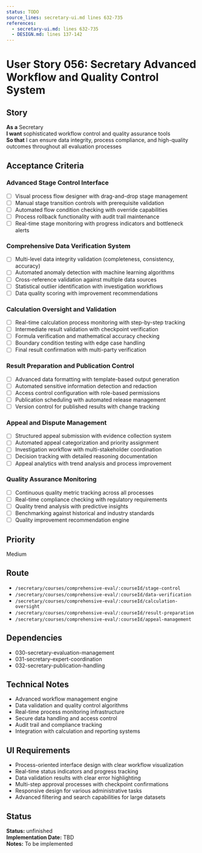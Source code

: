 ```yaml
---
status: TODO
source_lines: secretary-ui.md lines 632-735
references:
  - secretary-ui.md: lines 632-735
  - DESIGN.md: lines 137-142
---
```


# User Story 056: Secretary Advanced Workflow and Quality Control System

## Story
**As a** Secretary  
**I want** sophisticated workflow control and quality assurance tools  
**So that** I can ensure data integrity, process compliance, and high-quality outcomes throughout all evaluation processes

## Acceptance Criteria

### Advanced Stage Control Interface
- [ ] Visual process flow designer with drag-and-drop stage management
- [ ] Manual stage transition controls with prerequisite validation
- [ ] Automated flow condition checking with override capabilities
- [ ] Process rollback functionality with audit trail maintenance
- [ ] Real-time stage monitoring with progress indicators and bottleneck alerts

### Comprehensive Data Verification System
- [ ] Multi-level data integrity validation (completeness, consistency, accuracy)
- [ ] Automated anomaly detection with machine learning algorithms
- [ ] Cross-reference validation against multiple data sources
- [ ] Statistical outlier identification with investigation workflows
- [ ] Data quality scoring with improvement recommendations

### Calculation Oversight and Validation
- [ ] Real-time calculation process monitoring with step-by-step tracking
- [ ] Intermediate result validation with checkpoint verification
- [ ] Formula verification and mathematical accuracy checking
- [ ] Boundary condition testing with edge case handling
- [ ] Final result confirmation with multi-party verification

### Result Preparation and Publication Control
- [ ] Advanced data formatting with template-based output generation
- [ ] Automated sensitive information detection and redaction
- [ ] Access control configuration with role-based permissions
- [ ] Publication scheduling with automated release management
- [ ] Version control for published results with change tracking

### Appeal and Dispute Management
- [ ] Structured appeal submission with evidence collection system
- [ ] Automated appeal categorization and priority assignment
- [ ] Investigation workflow with multi-stakeholder coordination
- [ ] Decision tracking with detailed reasoning documentation
- [ ] Appeal analytics with trend analysis and process improvement

### Quality Assurance Monitoring
- [ ] Continuous quality metric tracking across all processes
- [ ] Real-time compliance checking with regulatory requirements
- [ ] Quality trend analysis with predictive insights
- [ ] Benchmarking against historical and industry standards
- [ ] Quality improvement recommendation engine

## Priority
Medium

## Route
- `/secretary/courses/comprehensive-eval/:courseId/stage-control`
- `/secretary/courses/comprehensive-eval/:courseId/data-verification`
- `/secretary/courses/comprehensive-eval/:courseId/calculation-oversight`
- `/secretary/courses/comprehensive-eval/:courseId/result-preparation`
- `/secretary/courses/comprehensive-eval/:courseId/appeal-management`

## Dependencies
- 030-secretary-evaluation-management
- 031-secretary-expert-coordination
- 032-secretary-publication-handling

## Technical Notes
- Advanced workflow management engine
- Data validation and quality control algorithms
- Real-time process monitoring infrastructure
- Secure data handling and access control
- Audit trail and compliance tracking
- Integration with calculation and reporting systems

## UI Requirements
- Process-oriented interface design with clear workflow visualization
- Real-time status indicators and progress tracking
- Data validation results with clear error highlighting
- Multi-step approval processes with checkpoint confirmations
- Responsive design for various administrative tasks
- Advanced filtering and search capabilities for large datasets
## Status
**Status:** unfinished  
**Implementation Date:** TBD  
**Notes:** To be implemented
